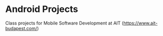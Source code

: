 # Android Projects
Class projects for Mobile Software Development at AIT (https://www.ait-budapest.com/)



